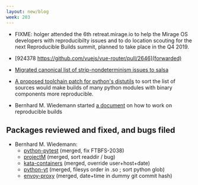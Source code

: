 ```yaml
---
layout: new/blog
week: 203
---
```


* FIXME: holger attended the 6th retreat.mirage.io to help the Mirage OS developers with reproducibilty issues and to do location scouting for the next Reproducible Builds summit, planned to take place in the Q4 2019.

* [924378 https://github.com/vuejs/vue-router/pull/2646](forwarded)

* [Migrated canonical list of strip-nondeterminism issues to salsa](https://salsa.debian.org/reproducible-builds/strip-nondeterminism/issues)

* [A proposed toolchain patch for python's distutils](https://github.com/python/cpython/pull/12341) to sort the list of sources would make builds of many python modules with binary components more reproducible.

* Bernhard M. Wiedemann started [a document](https://github.com/bmwiedemann/reproducibleopensuse/blob/devel/howtodebug) on how to work on reproducible builds

## Packages reviewed and fixed, and bugs filed

* Bernhard M. Wiedemann:
    * [python-pytest](https://github.com/pytest-dev/pytest/pull/4903) (merged, fix FTBFS-2038)
    * [projectM](https://github.com/projectM-visualizer/projectm/pull/176) (merged, sort readdir / bug)
    * [kata-containers](https://github.com/kata-containers/packaging/pull/397) (merged, override user+host+date)
    * [python-yt](https://github.com/yt-project/yt/pull/2206) (merged, filesys order in .so ; sort python glob)
    * [envoy-proxy](https://build.opensuse.org/request/show/684277) (merged, date+time in dummy git commit hash)
